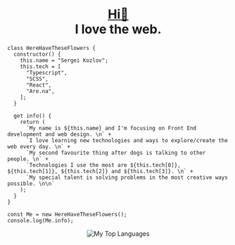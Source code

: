 <h1 align="center"><a href="http://herehavetheseflowers.tech">Hi🌱 </a><br>I love the web.</h1>

```JS
class HereHaveTheseFlowers {
  constructor() {
    this.name = "Sergei Kozlov";
    this.tech = [
      "Typescript",
      "SCSS",
      "React",
      "Are.na",
    ];
  }

  get info() {
    return (
      `My name is ${this.name} and I'm focusing on Front End development and web design. \n` +
      `I love learning new technologies and ways to explore/create the web every day. \n` +
      `My second favourite thing after dogs is talking to other people. \n` +
      `Technologies I use the most are ${this.tech[0]}, ${this.tech[1]}, ${this.tech[2]} and ${this.tech[3]}. \n` +
      `My special talent is solving problems in the most creative ways possible. \n\n`      
    );
  }
}

const Me = new HereHaveTheseFlowers();
console.log(Me.info);
```


<div align=center >

<img alt="My Top Languages" src="https://github-readme-stats.vercel.app/api/top-langs/?username=HereHaveTheseFlowers&amp;langs_count=8&amp;count_private=true&amp;layout=compact&amp;theme=dark&amp;hide_border=true&amp;bg_color=0D1117" style="max-width: 100%;">

</div>

